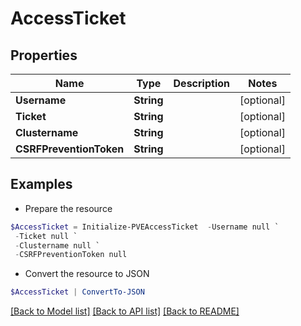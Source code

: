 # AccessTicket
## Properties

Name | Type | Description | Notes
------------ | ------------- | ------------- | -------------
**Username** | **String** |  | [optional] 
**Ticket** | **String** |  | [optional] 
**Clustername** | **String** |  | [optional] 
**CSRFPreventionToken** | **String** |  | [optional] 

## Examples

- Prepare the resource
```powershell
$AccessTicket = Initialize-PVEAccessTicket  -Username null `
 -Ticket null `
 -Clustername null `
 -CSRFPreventionToken null
```

- Convert the resource to JSON
```powershell
$AccessTicket | ConvertTo-JSON
```

[[Back to Model list]](../README.md#documentation-for-models) [[Back to API list]](../README.md#documentation-for-api-endpoints) [[Back to README]](../README.md)

